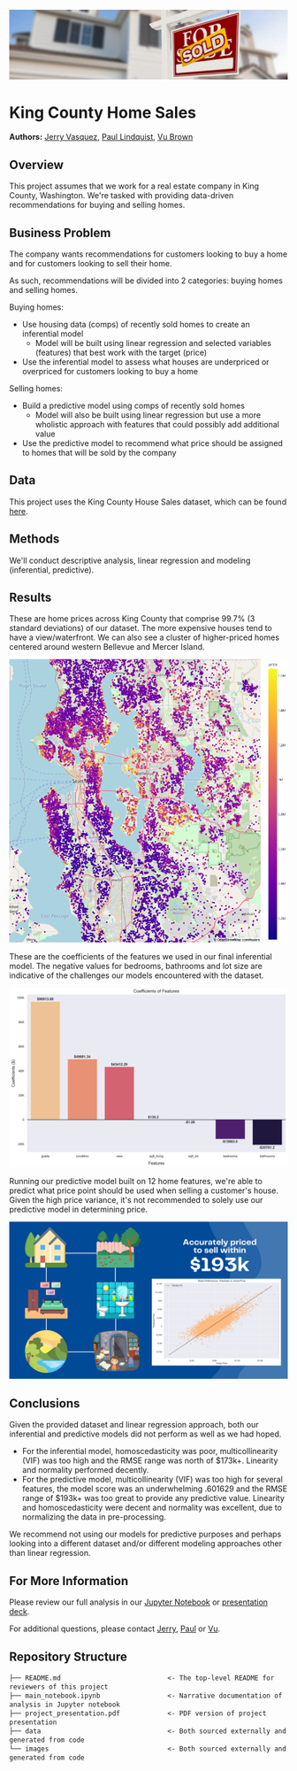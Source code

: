 ![banner](./data/home-sales-shutterstock-295804091-1068x601.jpg)

# King County Home Sales
**Authors:** [Jerry Vasquez](https://www.linkedin.com/in/jerry-vasquez-832b71224/), [Paul Lindquist](https://www.linkedin.com/in/paul-lindquist/), [Vu Brown](https://www.linkedin.com/in/austin-brown-b5211384/)

## Overview
This project assumes that we work for a real estate company in King County, Washington. We're tasked with providing data-driven recommendations for buying and selling homes.

## Business Problem
The company wants recommendations for customers looking to buy a home and for customers looking to sell their home.

As such, recommendations will be divided into 2 categories: buying homes and selling homes.

Buying homes:
- Use housing data (comps) of recently sold homes to create an inferential model
    - Model will be built using linear regression and selected variables (features) that best work with the target (price)
- Use the inferential model to assess what houses are underpriced or overpriced for customers looking to buy a home

Selling homes:
- Build a predictive model using comps of recently sold homes
    - Model will also be built using linear regression but use a more wholistic approach with features that could possibly add additional value
- Use the predictive model to recommend what price should be assigned to homes that will be sold by the company

## Data
This project uses the King County House Sales dataset, which can be found [here](https://www.kaggle.com/harlfoxem/housesalesprediction).

## Methods
We'll conduct descriptive analysis, linear regression and modeling (inferential, predictive).

## Results
These are home prices across King County that comprise 99.7% (3 standard deviations) of our dataset. The more expensive houses tend to have a view/waterfront. We can also see a cluster of higher-priced homes centered around western Bellevue and Mercer Island.

![sales_map](./data/map_no_outliers.png)

These are the coefficients of the features we used in our final inferential model. The negative values for bedrooms, bathrooms and lot size are indicative of the challenges our models encountered with the dataset.

![coefficients](./data/coefficients_crop.jpg)

Running our predictive model built on 12 home features, we're able to predict what price point should be used when selling a customer's house. Given the high price variance, it's not recommended to solely use our predictive model in determining price.

![predicted_RMSE](./data/predictiveRMSE.png)

## Conclusions
Given the provided dataset and linear regression approach, both our inferential and predictive models did not perform as well as we had hoped.
- For the inferential model, homoscedasticity was poor, multicollinearity (VIF) was too high and the RMSE range was north of \$173k+. Linearity and normality performed decently.
- For the predictive model, multicollinearity (VIF) was too high for several features, the model score was an underwhelming .601629 and the RMSE range of \$193k+ was too great to provide any predictive value. Linearity and homoscedasticity were decent and normality was excellent, due to normalizing the data in pre-processing.

We recommend not using our models for predictive purposes and perhaps looking into a different dataset and/or different modeling approaches other than linear regression.

## For More Information
Please review our full analysis in our [Jupyter Notebook](./main_notebook.ipynb) or [presentation deck](./project_presentation.pdf).

For additional questions, please contact [Jerry](mailto:jerryvas21@gmail.com), [Paul](mailto:paullindquist@fastmail.com) or [Vu](mailto:avbrown313@gmail.com).

## Repository Structure
```
├── README.md                           <- The top-level README for reviewers of this project
├── main_notebook.ipynb                 <- Narrative documentation of analysis in Jupyter notebook
├── project_presentation.pdf            <- PDF version of project presentation
├── data                                <- Both sourced externally and generated from code
└── images                              <- Both sourced externally and generated from code
```
